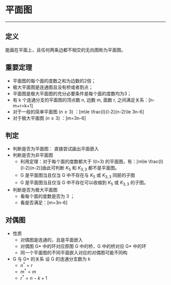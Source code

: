 # 平面图
---
## 定义
能画在平面上，且任何两条边都不相交的无向图称为平面图。
## 重要定理
* 平面图的每个面的度数之和为边数的2倍；
* 极大平面图是连通图且没有桥或者割点；
* 平面图是极大平面图的充分必要条件是每个面的度数均为3；
* 有 k 个连通分支的平面图的顶点数 n, 边数 m, 面数 r, 之间满足关系：\[n-m+r=k+1\]
* 对于一般的简单平面图 $(n\ge 3)$ ：\[m\le \frac{l}{l-2}(n-2)\le 3n-6\]
* 对于极大平面图 $(n\ge 3)$ ：\[m=3n-6\]
## 判定
* 判断是否为平面图：
直接尝试画出平面嵌入
* 判断是否为非平面图
    * 利用定理：对于每个面的度数都大于 l(l>3) 的平面图，有：\[m\le \frac{l}{l-2}(n-2)\]由此可判断 $K_5$ 和 $K_{3,3}$ 都不是平面图。
    * G 是平面图当且仅当 G 中不存在与 $K_5$ 或 $K_{3,3}$ 同胚的子图
    * G 是平面图当且仅当 G 中不存在可以收缩到 $K_5$ 或 $K_{3,3}$ 的子图。
* 判断是否为极大平面图
    * 看每个面的度数是否为 3 ；
    * 看是否满足：\[m=3n-6\]
## 对偶图
* 性质
    * 对偶图是连通的，且是平面嵌入
    * 对偶图 G* 中的环对应原图 G 中的桥，G 中的桥对应 G* 中的环
    * 同一个平面图的不同平面嵌入对应的对偶图可能不同构
* G 与 G* 的关系
设 G 的连通分支数为 k
    * $n^*=r$
    * $m^*=m$
    * $r^*=n-k+1$